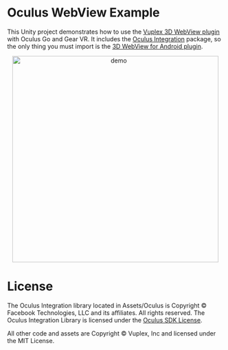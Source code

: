 # Oculus WebView Example

This Unity project demonstrates how to use the [Vuplex 3D WebView plugin](https://developer.vuplex.com/webview/overview) with Oculus Go and Gear VR. It includes the [Oculus Integration](https://assetstore.unity.com/packages/tools/integration/oculus-integration-82022) package, so the only thing you must import is the [3D WebView for Android plugin](https://assetstore.unity.com/packages/tools/gui/3d-webview-for-android-137030).

<p align="center">
  <img alt="demo" src="./demo.gif" width="480">
</p>

# License

The Oculus Integration library located in Assets/Oculus is Copyright © Facebook Technologies, LLC and its affiliates. All rights reserved. The Oculus Integration Library is licensed under the [Oculus SDK License](https://developer.oculus.com/licenses/sdk-3.5/).

All other code and assets are Copyright © Vuplex, Inc and licensed under the MIT License.
